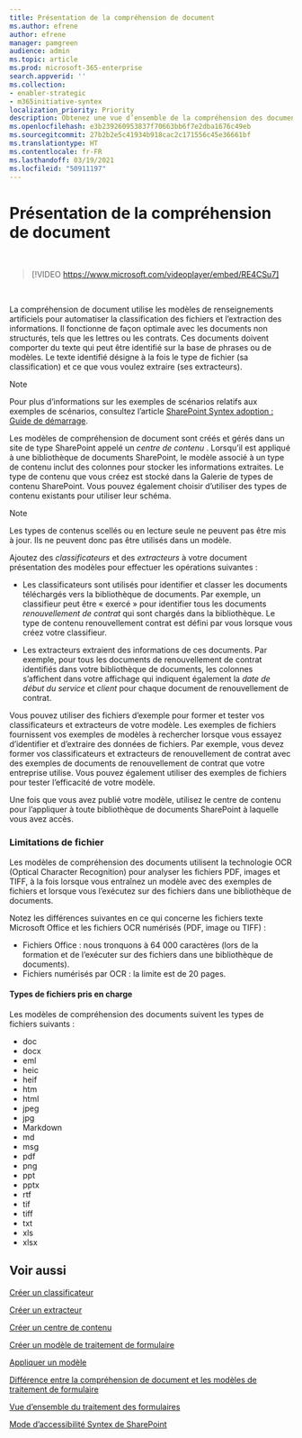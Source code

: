 ```yaml
---
title: Présentation de la compréhension de document
ms.author: efrene
author: efrene
manager: pamgreen
audience: admin
ms.topic: article
ms.prod: microsoft-365-enterprise
search.appverid: ''
ms.collection:
- enabler-strategic
- m365initiative-syntex
localization_priority: Priority
description: Obtenez une vue d’ensemble de la compréhension des documents dans Microsoft SharePoint Syntex.
ms.openlocfilehash: e3b239260953837f70663bb6f7e2dba1676c49eb
ms.sourcegitcommit: 27b2b2e5c41934b918cac2c171556c45e36661bf
ms.translationtype: HT
ms.contentlocale: fr-FR
ms.lasthandoff: 03/19/2021
ms.locfileid: "50911197"
---
```

# <a name="document-understanding-overview"></a>Présentation de la compréhension de document


</br>

> [!VIDEO https://www.microsoft.com/videoplayer/embed/RE4CSu7] 

</br>

La compréhension de document utilise les modèles de renseignements artificiels pour automatiser la classification des fichiers et l’extraction des informations. Il fonctionne de façon optimale avec les documents non structurés, tels que les lettres ou les contrats. Ces documents doivent comporter du texte qui peut être identifié sur la base de phrases ou de modèles. Le texte identifié désigne à la fois le type de fichier (sa classification) et ce que vous voulez extraire (ses extracteurs).

> [!NOTE]
> Pour plus d’informations sur les exemples de scénarios relatifs aux exemples de scénarios, consultez l’article [SharePoint Syntex adoption : Guide de démarrage](./adoption-getstarted.md#document-understanding-scenario-example).

Les modèles de compréhension de document sont créés et gérés dans un site de type SharePoint appelé un *centre de contenu* . Lorsqu’il est appliqué à une bibliothèque de documents SharePoint, le modèle associé à un type de contenu inclut des colonnes pour stocker les informations extraites. Le type de contenu que vous créez est stocké dans la Galerie de types de contenu SharePoint. Vous pouvez également choisir d’utiliser des types de contenu existants pour utiliser leur schéma.

> [!NOTE]
> Les types de contenus scellés ou en lecture seule ne peuvent pas être mis à jour. Ils ne peuvent donc pas être utilisés dans un modèle.

Ajoutez des *classificateurs* et des *extracteurs* à votre document présentation des modèles pour effectuer les opérations suivantes : 

- Les classificateurs sont utilisés pour identifier et classer les documents téléchargés vers la bibliothèque de documents. Par exemple, un classifieur peut être « exercé » pour identifier tous les documents *renouvellement de contrat* qui sont chargés dans la bibliothèque. Le type de contenu renouvellement contrat est défini par vous lorsque vous créez votre classifieur.

- Les extracteurs extraient des informations de ces documents. Par exemple, pour tous les documents de renouvellement de contrat identifiés dans votre bibliothèque de documents, les colonnes s’affichent dans votre affichage qui indiquent également la *date de début du service* et *client* pour chaque document de renouvellement de contrat. 

Vous pouvez utiliser des fichiers d’exemple pour former et tester vos classificateurs et extracteurs de votre modèle. Les exemples de fichiers fournissent vos exemples de modèles à rechercher lorsque vous essayez d’identifier et d’extraire des données de fichiers. Par exemple, vous devez former vos classificateurs et extracteurs de renouvellement de contrat avec des exemples de documents de renouvellement de contrat que votre entreprise utilise. Vous pouvez également utiliser des exemples de fichiers pour tester l’efficacité de votre modèle.

Une fois que vous avez publié votre modèle, utilisez le centre de contenu pour l’appliquer à toute bibliothèque de documents SharePoint à laquelle vous avez accès.  

### <a name="file-limitations"></a>Limitations de fichier

Les modèles de compréhension des documents utilisent la technologie OCR (Optical Character Recognition) pour analyser les fichiers PDF, images et TIFF, à la fois lorsque vous entraînez un modèle avec des exemples de fichiers et lorsque vous l’exécutez sur des fichiers dans une bibliothèque de documents.

Notez les différences suivantes en ce qui concerne les fichiers texte Microsoft Office et les fichiers OCR numérisés (PDF, image ou TIFF) :

- Fichiers Office : nous tronquons à 64 000 caractères (lors de la formation et de l’exécuter sur des fichiers dans une bibliothèque de documents).
- Fichiers numérisés par OCR : la limite est de 20 pages.  

#### <a name="supported-file-types"></a>Types de fichiers pris en charge

Les modèles de compréhension des documents suivent les types de fichiers suivants :

- doc
- docx
- eml
- heic
- heif
- htm
- html
- jpeg
- jpg
- Markdown
- md
- msg
- pdf
- png
- ppt
- pptx
- rtf
- tif
- tiff
- txt
- xls
- xlsx



## <a name="see-also"></a>Voir aussi
[Créer un classificateur](create-a-classifier.md)

[Créer un extracteur](create-an-extractor.md)

[Créer un centre de contenu](create-a-content-center.md)

[Créer un modèle de traitement de formulaire](create-a-form-processing-model.md)

[Appliquer un modèle](apply-a-model.md)   

[Différence entre la compréhension de document et les modèles de traitement de formulaire](difference-between-document-understanding-and-form-processing-model.md)
  
[Vue d’ensemble du traitement des formulaires](form-processing-overview.md)

[Mode d’accessibilité Syntex de SharePoint](accessibility-mode.md)